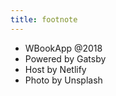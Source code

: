 ```yaml
---
title: footnote
---
```


- WBookApp @2018
- Powered by Gatsby
- Host by Netlify
- Photo by Unsplash
